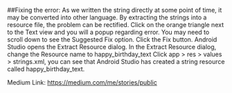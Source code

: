 ##Fixing the error:
As we written the string directly at some point of time, it may be converted into other language. By extracting the strings into a resource file, the problem can be rectified.
Click on the orange triangle next to the Text view and you will a popup regarding error. You may need to scroll down to see the Suggested Fix option.
Click the Fix button. Android Studio opens the Extract Resource dialog. In the Extract Resource dialog, change the Resource name to happy_birthday_text
Click app > res > values > strings.xml, you can see that Android Studio has created a string resource called happy_birthday_text.


Medium Link: https://medium.com/me/stories/public
